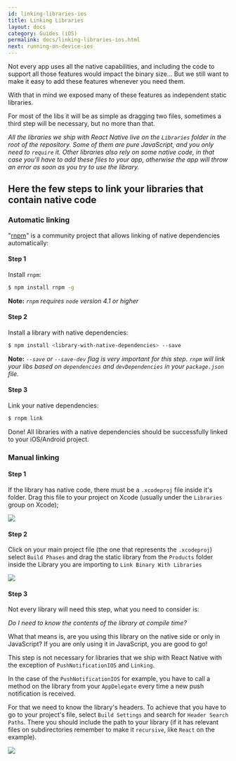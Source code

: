 ```yaml
---
id: linking-libraries-ios
title: Linking Libraries
layout: docs
category: Guides (iOS)
permalink: docs/linking-libraries-ios.html
next: running-on-device-ios
---
```


Not every app uses all the native capabilities, and including the code to support
all those features would impact the binary size... But we still want to make it
easy to add these features whenever you need them.

With that in mind we exposed many of these features as independent static libraries.

For most of the libs it will be as simple as dragging two files, sometimes a third
step will be necessary, but no more than that.

_All the libraries we ship with React Native live on the `Libraries` folder in
the root of the repository. Some of them are pure JavaScript, and you only need
to `require` it. Other libraries also rely on some native code, in that case
you'll have to add these files to your app, otherwise the app will throw an
error as soon as you try to use the library._

## Here the few steps to link your libraries that contain native code

### Automatic linking

"[rnpm](http://github.com/rnpm/rnpm)" is a community project that allows linking of native dependencies automatically:

#### Step 1

Install `rnpm`:
```bash
$ npm install rnpm -g
```

**Note:** _`rnpm` requires `node` version 4.1 or higher_

#### Step 2

Install a library with native dependencies:
```bash
$ npm install <library-with-native-dependencies> --save
```

**Note:** _`--save` or `--save-dev` flag is very important for this step. `rnpm` will link
your libs based on `dependencies` and `devDependencies` in your `package.json` file._

#### Step 3

Link your native dependencies:
```bash
$ rnpm link
```

Done! All libraries with a native dependencies should be successfully linked to your iOS/Android project.

### Manual linking

#### Step 1

If the library has native code, there must be a `.xcodeproj` file inside it's
folder.
Drag this file to your project on Xcode (usually under the `Libraries` group
on Xcode);

![](img/AddToLibraries.png)

#### Step 2

Click on your main project file (the one that represents the `.xcodeproj`)
select `Build Phases` and drag the static library from the `Products` folder
inside the Library you are importing to `Link Binary With Libraries`

![](img/AddToBuildPhases.png)

#### Step 3

Not every library will need this step, what you need to consider is:

_Do I need to know the contents of the library at compile time?_

What that means is, are you using this library on the native side or only in
JavaScript? If you are only using it in JavaScript, you are good to go!

This step is not necessary for libraries that we ship with React Native with the
exception of `PushNotificationIOS` and `Linking`.

In the case of the `PushNotificationIOS` for example, you have to call a method
on the library from your `AppDelegate` every time a new push notification is
received.

For that we need to know the library's headers. To achieve that you have to go
to your project's file, select `Build Settings` and search for `Header Search
Paths`. There you should include the path to your library (if it has relevant
files on subdirectories remember to make it `recursive`, like `React` on the
example).

![](img/AddToSearchPaths.png)
